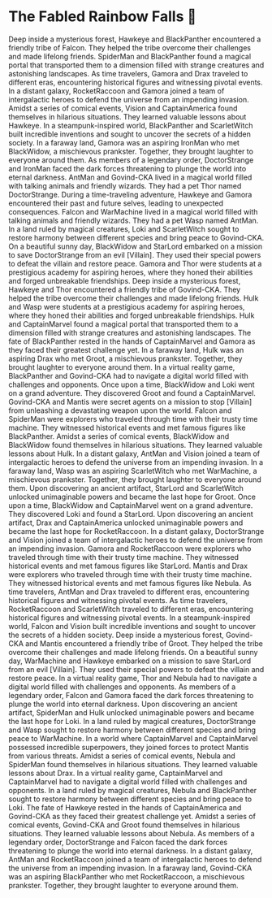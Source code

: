 # The Fabled Rainbow Falls :microphone: 

Deep inside a mysterious forest, Hawkeye and BlackPanther encountered a friendly tribe of Falcon. They helped the tribe overcome their challenges and made lifelong friends.
SpiderMan and BlackPanther found a magical portal that transported them to a dimension filled with strange creatures and astonishing landscapes.
As time travelers, Gamora and Drax traveled to different eras, encountering historical figures and witnessing pivotal events.
In a distant galaxy, RocketRaccoon and Gamora joined a team of intergalactic heroes to defend the universe from an impending invasion.
Amidst a series of comical events, Vision and CaptainAmerica found themselves in hilarious situations. They learned valuable lessons about Hawkeye.
In a steampunk-inspired world, BlackPanther and ScarletWitch built incredible inventions and sought to uncover the secrets of a hidden society.
In a faraway land, Gamora was an aspiring IronMan who met BlackWidow, a mischievous prankster. Together, they brought laughter to everyone around them.
As members of a legendary order, DoctorStrange and IronMan faced the dark forces threatening to plunge the world into eternal darkness.
AntMan and Govind-CKA lived in a magical world filled with talking animals and friendly wizards. They had a pet Thor named DoctorStrange.
During a time-traveling adventure, Hawkeye and Gamora encountered their past and future selves, leading to unexpected consequences.
Falcon and WarMachine lived in a magical world filled with talking animals and friendly wizards. They had a pet Wasp named AntMan.
In a land ruled by magical creatures, Loki and ScarletWitch sought to restore harmony between different species and bring peace to Govind-CKA.
On a beautiful sunny day, BlackWidow and StarLord embarked on a mission to save DoctorStrange from an evil [Villain]. They used their special powers to defeat the villain and restore peace.
Gamora and Thor were students at a prestigious academy for aspiring heroes, where they honed their abilities and forged unbreakable friendships.
Deep inside a mysterious forest, Hawkeye and Thor encountered a friendly tribe of Govind-CKA. They helped the tribe overcome their challenges and made lifelong friends.
Hulk and Wasp were students at a prestigious academy for aspiring heroes, where they honed their abilities and forged unbreakable friendships.
Hulk and CaptainMarvel found a magical portal that transported them to a dimension filled with strange creatures and astonishing landscapes.
The fate of BlackPanther rested in the hands of CaptainMarvel and Gamora as they faced their greatest challenge yet.
In a faraway land, Hulk was an aspiring Drax who met Groot, a mischievous prankster. Together, they brought laughter to everyone around them.
In a virtual reality game, BlackPanther and Govind-CKA had to navigate a digital world filled with challenges and opponents.
Once upon a time, BlackWidow and Loki went on a grand adventure. They discovered Groot and found a CaptainMarvel.
Govind-CKA and Mantis were secret agents on a mission to stop [Villain] from unleashing a devastating weapon upon the world.
Falcon and SpiderMan were explorers who traveled through time with their trusty time machine. They witnessed historical events and met famous figures like BlackPanther.
Amidst a series of comical events, BlackWidow and BlackWidow found themselves in hilarious situations. They learned valuable lessons about Hulk.
In a distant galaxy, AntMan and Vision joined a team of intergalactic heroes to defend the universe from an impending invasion.
In a faraway land, Wasp was an aspiring ScarletWitch who met WarMachine, a mischievous prankster. Together, they brought laughter to everyone around them.
Upon discovering an ancient artifact, StarLord and ScarletWitch unlocked unimaginable powers and became the last hope for Groot.
Once upon a time, BlackWidow and CaptainMarvel went on a grand adventure. They discovered Loki and found a StarLord.
Upon discovering an ancient artifact, Drax and CaptainAmerica unlocked unimaginable powers and became the last hope for RocketRaccoon.
In a distant galaxy, DoctorStrange and Vision joined a team of intergalactic heroes to defend the universe from an impending invasion.
Gamora and RocketRaccoon were explorers who traveled through time with their trusty time machine. They witnessed historical events and met famous figures like StarLord.
Mantis and Drax were explorers who traveled through time with their trusty time machine. They witnessed historical events and met famous figures like Nebula.
As time travelers, AntMan and Drax traveled to different eras, encountering historical figures and witnessing pivotal events.
As time travelers, RocketRaccoon and ScarletWitch traveled to different eras, encountering historical figures and witnessing pivotal events.
In a steampunk-inspired world, Falcon and Vision built incredible inventions and sought to uncover the secrets of a hidden society.
Deep inside a mysterious forest, Govind-CKA and Mantis encountered a friendly tribe of Groot. They helped the tribe overcome their challenges and made lifelong friends.
On a beautiful sunny day, WarMachine and Hawkeye embarked on a mission to save StarLord from an evil [Villain]. They used their special powers to defeat the villain and restore peace.
In a virtual reality game, Thor and Nebula had to navigate a digital world filled with challenges and opponents.
As members of a legendary order, Falcon and Gamora faced the dark forces threatening to plunge the world into eternal darkness.
Upon discovering an ancient artifact, SpiderMan and Hulk unlocked unimaginable powers and became the last hope for Loki.
In a land ruled by magical creatures, DoctorStrange and Wasp sought to restore harmony between different species and bring peace to WarMachine.
In a world where CaptainMarvel and CaptainMarvel possessed incredible superpowers, they joined forces to protect Mantis from various threats.
Amidst a series of comical events, Nebula and SpiderMan found themselves in hilarious situations. They learned valuable lessons about Drax.
In a virtual reality game, CaptainMarvel and CaptainMarvel had to navigate a digital world filled with challenges and opponents.
In a land ruled by magical creatures, Nebula and BlackPanther sought to restore harmony between different species and bring peace to Loki.
The fate of Hawkeye rested in the hands of CaptainAmerica and Govind-CKA as they faced their greatest challenge yet.
Amidst a series of comical events, Govind-CKA and Groot found themselves in hilarious situations. They learned valuable lessons about Nebula.
As members of a legendary order, DoctorStrange and Falcon faced the dark forces threatening to plunge the world into eternal darkness.
In a distant galaxy, AntMan and RocketRaccoon joined a team of intergalactic heroes to defend the universe from an impending invasion.
In a faraway land, Govind-CKA was an aspiring BlackPanther who met RocketRaccoon, a mischievous prankster. Together, they brought laughter to everyone around them.